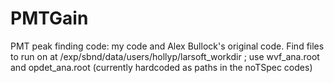 # PMTGain
PMT peak finding code: my code and Alex Bullock's original code. Find files to run on at /exp/sbnd/data/users/hollyp/larsoft_workdir ; use wvf_ana.root and opdet_ana.root (currently hardcoded as paths in the noTSpec codes)

